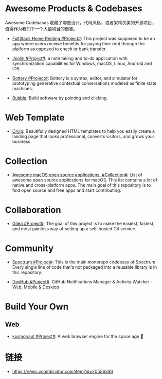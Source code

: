 # Awesome Products & Codebases

Awesome Codebases 收藏了哪些设计，代码风格，或者架构优美的开源项目，值得作为我们下一个大型项目的借鉴。

- [FullStack Home Renting #Project#](https://github.com/TrillCyborg/fullstack): This project was supposed to be an app where users receive benefits for paying their rent through the platform as opposed to check or bank transfer.

- [Joplin #Project#](https://github.com/laurent22/joplin): a note taking and to-do application with synchronization capabilities for Windows, macOS, Linux, Android and iOS.

- [Bottery #Project#](https://github.com/google/bottery): Bottery is a syntax, editor, and simulator for prototyping generative contextual conversations modeled as finite state machines.

- [Bubble](https://bubble.is/): Build software by pointing and clicking.

# Web Template

- [Cruip](https://cruip.com): Beautifully designed HTML templates to help you easily create a landing page that looks professional, converts visitors, and grows your business.

# Collection

- [Awesome macOS open source applications. #Collection#](https://github.com/serhii-londar/open-source-mac-os-apps): List of awesome open source applications for macOS. This list contains a lot of native and cross-platform apps. The main goal of this repository is to find open source and free apps and start contributing.

# Collaboration

- [Gitea #Project#](https://github.com/go-gitea/gitea): The goal of this project is to make the easiest, fastest, and most painless way of setting up a self-hosted Git service.

# Community

- [Spectrum #Project#](https://github.com/withspectrum/spectrum): This is the main monorepo codebase of Spectrum. Every single line of code that's not packaged into a reusable library is in this repository.

- [DevHub #Project#](https://github.com/devhubapp/devhub): GitHub Notifications Manager & Activity Watcher - Web, Mobile & Desktop

# Build Your Own

## Web

- [kosmonaut #Project#](https://github.com/twilco/kosmonaut): A web browser engine for the space age 🚀

# 链接

- https://news.ycombinator.com/item?id=20556336
